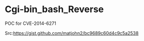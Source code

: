 Cgi-bin_bash_Reverse
====================
POC for CVE-2014-6271

Src:https://gist.github.com/matjohn2/bc9689c60d4c9c5a2538
